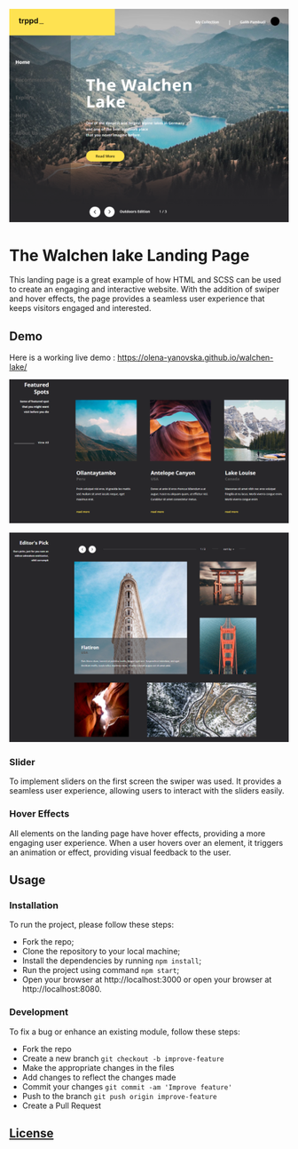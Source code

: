 ![](https://github.com/olena-yanovska/walchen-lake/blob/master/src/images/screenshots/pic1.PNG)
# The Walchen lake Landing Page

This landing page is a great example of how HTML and SCSS can be used to create an engaging and interactive website. With the addition of swiper and hover effects, the page provides a seamless user experience that keeps visitors engaged and interested.

## Demo
Here is a working live demo :  https://olena-yanovska.github.io/walchen-lake/

![](https://github.com/olena-yanovska/walchen-lake/blob/master/src/images/screenshots/pic2.PNG)

![](https://github.com/olena-yanovska/walchen-lake/blob/master/src/images/screenshots/pic3.PNG)

### Slider
To implement sliders on the first screen the swiper was used. It provides a seamless user experience, allowing users to interact with the sliders easily.

### Hover Effects
All elements on the landing page have hover effects, providing a more engaging user experience. When a user hovers over an element, it triggers an animation or effect, providing visual feedback to the user.


## Usage

### Installation

To run the project, please follow these steps:
- Fork the repo;
- Clone the repository to your local machine;
- Install the dependencies by running `npm install`;
- Run the project using command `npm start`;
- Open your browser at http://localhost:3000 or open your browser at http://localhost:8080.

### Development

To fix a bug or enhance an existing module, follow these steps:

- Fork the repo
- Create a new branch `git checkout -b improve-feature`
- Make the appropriate changes in the files
- Add changes to reflect the changes made
- Commit your changes `git commit -am 'Improve feature'`
- Push to the branch `git push origin improve-feature`
- Create a Pull Request 


## [License](https://github.com/olena-yanovska/walchen-lake/blob/master/LICENSE)

